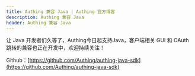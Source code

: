 ```yaml
---
title: Authing 兼容 Java | Authing 官方博客
description: Authing 兼容 Java
header: Authing 兼容 Java
---
```


让 Java 开发者们久等了，Authing今日起支持Java，客户端相关 GUI 和 OAuth 跳转的兼容也正在开发中，欢迎持续关注！

<!-- more -->

Github：[https://github.com/Authing/authing-java-sdk](https://github.com/Authing/authing-java-sdk)
